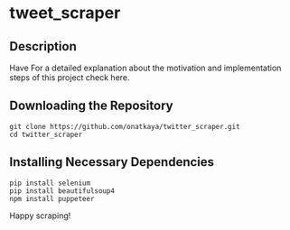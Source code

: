 # tweet_scraper
## Description
Have 
For a detailed explanation about the motivation and implementation steps of this project check here.

## Downloading the Repository

```
git clone https://github.com/onatkaya/twitter_scraper.git
cd twitter_scraper
```

## Installing Necessary Dependencies

```
pip install selenium
pip install beautifulsoup4
npm install puppeteer
```

Happy scraping!

